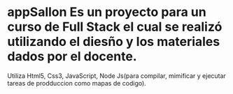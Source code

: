 # appSallon Es un proyecto para un curso de Full Stack el cual se realizó utilizando el diesño y los materiales dados por el docente. 
Utiliza Html5, Css3, JavaScript, Node Js(para compilar, mimificar y ejecutar tareas de prodduccion como mapas de codigo).  
